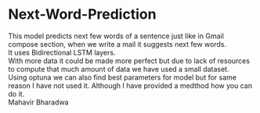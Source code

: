 # Next-Word-Prediction
This model predicts next few words of a sentence just like in Gmail compose section, when we write a mail it suggests next few words.
<br>
It uses Bidirectional LSTM layers.
<br>
With more data it could be made more perfect but due to lack of resources to compute that much amount of data we have used a small dataset.
<br>
Using optuna we can also find best parameters for model but for same reason I have not used it. Although I have provided a medthod how you can do it.
<br>
Mahavir Bharadwa

